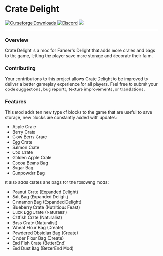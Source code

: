 # Crate Delight

<a href="https://www.curseforge.com/minecraft/mc-mods/crate-delight-fabric">
  <img src="https://cf.way2muchnoise.eu/full_957811_downloads.svg" alt="Curseforge Downloads">
</a>
<a href="https://discord.gg/e2BQx4bbsU"><img alt="Discord" src="https://img.shields.io/discord/1194733791818821663?color=brightgreen&label=Discord"></a>

<img src="https://cdn.modrinth.com/data/9rlXSyLg/images/c741ee61d02d1d45dd85222e826e3e6dd787e837.png">
<hr>

### Overview

Crate Delight is a mod for Farmer's Delight that adds more crates and bags to the game, letting the player save more storage and decorate their farm.

### Contributing

Your contributions to this project allows Crate Delight to be improved to deliver a better gameplay experience for all players. Feel free to submit your code suggestions, bug reports, texture improvements, or translations.

### Features

This mod adds ten new type of blocks to the game that are useful to save storage, new blocks are constantly added with updates:

- Apple Crate
- Berry Crate
- Glow Berry Crate
- Egg Crate
- Salmon Crate
- Cod Crate
- Golden Apple Crate
- Cocoa Beans Bag
- Sugar Bag
- Gunpowder Bag

It also adds crates and bags for the following mods:

- Peanut Crate (Expanded Delight)
- Salt Bag (Expanded Delight)
- Cinnamon Bag (Expanded Delight)
- Blueberry Crate (Nutritious Feast)
- Duck Egg Crate (Naturalist)
- Catfish Crate (Naturalist)
- Bass Crate (Naturalist)
- Wheat Flour Bag (Create)
- Powdered Obsidian Bag (Create)
- Cinder Flour Bag (Create)
- End Fish Crate (BetterEnd)
- End Dust Bag (BetterEnd Mod)
